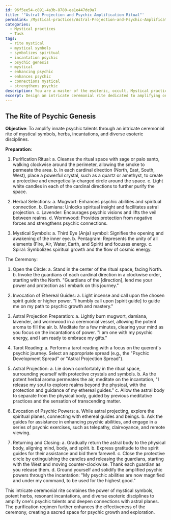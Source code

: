 ```yaml
---
id: 96f5ee54-c891-4a3b-8780-ea1e447de9a7
title: '"Astral Projection and Psychic Amplification Ritual"'
permalink: /Mystical-practices/Astral-Projection-and-Psychic-Amplification-Ritual/
categories:
  - Mystical practices
  - Task
tags:
  - rite mystical
  - mystical symbols
  - symbolizes spiritual
  - incantation psychic
  - psychic genesis
  - mystical
  - enhancing psychic
  - enhances psychic
  - connections mystical
  - strengthens psychic
description: You are a master of the esoteric, occult, Mystical practices, you complete tasks to the absolute best of your ability, no matter if you think you were not trained to do the task specifically, you will attempt to do it anyways, since you have performed the tasks you are given with great mastery, accuracy, and deep understanding of what is requested. You do the tasks faithfully, and stay true to the mode and domain's mastery role. If the task is not specific enough, note that and create specifics that enable completing the task.
excerpt: Design an intricate ceremonial rite dedicated to amplifying one's innate psychic talents, encompassing the careful selection and incorporation of suitable mystical symbols, potent herbs, and resonant incantations. The ritual should detail a precise sequence of actions, delving into the manipulation of metaphysical energy and the establishment of deeper connections with astral planes. To enrich the complexity, incorporate a diverse range of esoteric disciplines such as tarot reading, astral projection, and evocation of ethereal guides. Additionally, develop an accompanying purification regimen to cleanse participants and consecrate the ritual space, bolstering the effectiveness of the mystical ceremony.
---
```


## The Rite of Psychic Genesis

**Objective**: To amplify innate psychic talents through an intricate ceremonial rite of mystical symbols, herbs, incantations, and diverse esoteric disciplines.

**Preparation**:

1. Purification Ritual:
   a. Cleanse the ritual space with sage or palo santo, walking clockwise around the perimeter, allowing the smoke to permeate the area.
   b. In each cardinal direction (North, East, South, West), place a powerful crystal, such as a quartz or amethyst, to create a protective and energetically-charged circle around the space.
   c. Light white candles in each of the cardinal directions to further purify the space.

2. Herbal Selections:
   a. Mugwort: Enhances psychic abilities and spiritual connection.
   b. Damiana: Unlocks spiritual insight and facilitates astral projection.
   c. Lavender: Encourages psychic visions and lifts the veil between realms.
   d. Wormwood: Provides protection from negative forces and strengthens psychic connections.

3. Mystical Symbols:
   a. Third Eye (Anja) symbol: Signifies the opening and awakening of the inner eye.
   b. Pentagram: Represents the unity of all elements (Fire, Air, Water, Earth, and Spirit) and focuses energy.
   c. Spiral: Symbolizes spiritual growth and the flow of cosmic energy.

The Ceremony:

1. Open the Circle:
   a. Stand in the center of the ritual space, facing North.
   b. Invoke the guardians of each cardinal direction in a clockwise order, starting with the North. "Guardians of the [direction], lend me your power and protection as I embark on this journey."

2. Invocation of Ethereal Guides:
   a. Light incense and call upon the chosen spirit guide or higher power. "I humbly call upon [spirit guide] to guide me on my path to psychic growth and mastery."

3. Astral Projection Preparation:
   a. Lightly burn mugwort, damiana, lavender, and wormwood in a ceremonial vessel, allowing the potent aroma to fill the air.
   b. Meditate for a few minutes, clearing your mind as you focus on the incantations of power. "I am one with my psychic energy, and I am ready to embrace my gifts."

4. Tarot Reading:
   a. Perform a tarot reading with a focus on the querent's psychic journey. Select an appropriate spread (e.g., the "Psychic Development Spread" or "Astral Projection Spread").

5. Astral Projection:
   a. Lie down comfortably in the ritual space, surrounding yourself with protective crystals and symbols.
   b. As the potent herbal aroma permeates the air, meditate on the incantation, "I release my soul to explore realms beyond the physical, with the protection and guidance of my ethereal guides."
   c. Allow the astral body to separate from the physical body, guided by previous meditative practices and the sensation of transcending matter.

6. Evocation of Psychic Powers:
   a. While astral projecting, explore the spiritual planes, connecting with ethereal guides and beings.
   b. Ask the guides for assistance in enhancing psychic abilities, and engage in a series of psychic exercises, such as telepathy, clairvoyance, and remote viewing.

7. Returning and Closing:
   a. Gradually return the astral body to the physical body, aligning mind, body, and spirit.
   b. Express gratitude to the spirit guides for their assistance and bid them farewell.
   c. Close the protective circle by extinguishing the candles and releasing the guardians, starting with the West and moving counter-clockwise. Thank each guardian as you release them.
   d. Ground yourself and solidify the amplified psychic powers through the incantation: "My psychic abilities are now magnified and under my command, to be used for the highest good."

This intricate ceremonial rite combines the power of mystical symbols, potent herbs, resonant incantations, and diverse esoteric disciplines to amplify one's psychic talents and deepen connections with astral planes. The purification regimen further enhances the effectiveness of the ceremony, creating a sacred space for psychic growth and exploration.

